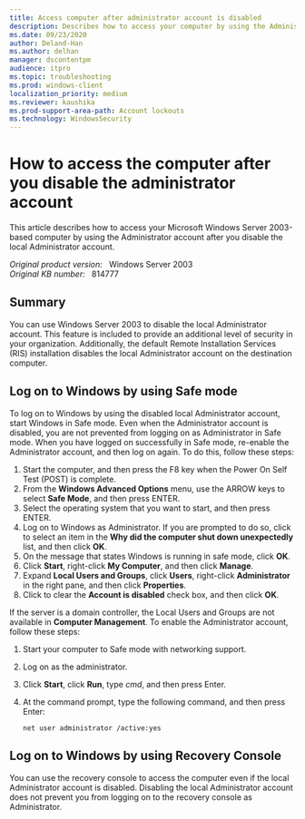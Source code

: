 ```yaml
---
title: Access computer after administrator account is disabled
description: Describes how to access your computer by using the Administrator account after you disable the local Administrator account.
ms.date: 09/23/2020
author: Deland-Han
ms.author: delhan
manager: dscontentpm
audience: itpro
ms.topic: troubleshooting
ms.prod: windows-client
localization_priority: medium
ms.reviewer: kaushika
ms.prod-support-area-path: Account lockouts
ms.technology: WindowsSecurity 
---
```

# How to access the computer after you disable the administrator account

This article describes how to access your Microsoft Windows Server 2003-based computer by using the Administrator account after you disable the local Administrator account.

_Original product version:_ &nbsp; Windows Server 2003  
_Original KB number:_ &nbsp; 814777

## Summary

You can use Windows Server 2003 to disable the local Administrator account. This feature is included to provide an additional level of security in your organization. Additionally, the default Remote Installation Services (RIS) installation disables the local Administrator account on the destination computer.

## Log on to Windows by using Safe mode

To log on to Windows by using the disabled local Administrator account, start Windows in Safe mode. Even when the Administrator account is disabled, you are not prevented from logging on as Administrator in Safe mode. When you have logged on successfully in Safe mode, re-enable the Administrator account, and then log on again. To do this, follow these steps:

1. Start the computer, and then press the F8 key when the Power On Self Test (POST) is complete.
2. From the **Windows Advanced Options** menu, use the ARROW keys to select **Safe Mode**, and then press ENTER.
3. Select the operating system that you want to start, and then press ENTER.
4. Log on to Windows as Administrator. If you are prompted to do so, click to select an item in the **Why did the computer shut down unexpectedly** list, and then click **OK**.
5. On the message that states Windows is running in safe mode, click **OK**.
6. Click **Start**, right-click **My Computer**, and then click **Manage**.
7. Expand **Local Users and Groups**, click **Users**, right-click **Administrator** in the right pane, and then click **Properties**.
8. Click to clear the **Account is disabled** check box, and then click **OK**.

If the server is a domain controller, the Local Users and Groups are not available in **Computer Management**. To enable the Administrator account, follow these steps:

1. Start your computer to Safe mode with networking support.
2. Log on as the administrator.
3. Click **Start**, click **Run**, type *cmd*, and then press Enter.
4. At the command prompt, type the following command, and then press Enter:

    ```console
    net user administrator /active:yes
    ```

## Log on to Windows by using Recovery Console

You can use the recovery console to access the computer even if the local Administrator account is disabled. Disabling the local Administrator account does not prevent you from logging on to the recovery console as Administrator. 
